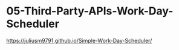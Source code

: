 # 05-Third-Party-APIs-Work-Day-Scheduler



https://juliusm9791.github.io/Simple-Work-Day-Scheduler/
